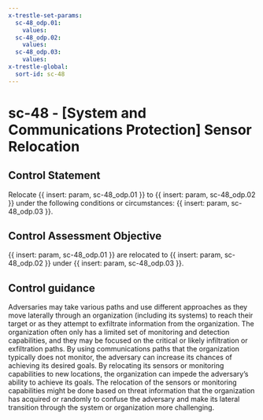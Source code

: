 ```yaml
---
x-trestle-set-params:
  sc-48_odp.01:
    values:
  sc-48_odp.02:
    values:
  sc-48_odp.03:
    values:
x-trestle-global:
  sort-id: sc-48
---
```


# sc-48 - \[System and Communications Protection\] Sensor Relocation

## Control Statement

Relocate {{ insert: param, sc-48_odp.01 }} to {{ insert: param, sc-48_odp.02 }} under the following conditions or circumstances: {{ insert: param, sc-48_odp.03 }}.

## Control Assessment Objective

{{ insert: param, sc-48_odp.01 }} are relocated to {{ insert: param, sc-48_odp.02 }} under {{ insert: param, sc-48_odp.03 }}.

## Control guidance

Adversaries may take various paths and use different approaches as they move laterally through an organization (including its systems) to reach their target or as they attempt to exfiltrate information from the organization. The organization often only has a limited set of monitoring and detection capabilities, and they may be focused on the critical or likely infiltration or exfiltration paths. By using communications paths that the organization typically does not monitor, the adversary can increase its chances of achieving its desired goals. By relocating its sensors or monitoring capabilities to new locations, the organization can impede the adversary’s ability to achieve its goals. The relocation of the sensors or monitoring capabilities might be done based on threat information that the organization has acquired or randomly to confuse the adversary and make its lateral transition through the system or organization more challenging.
